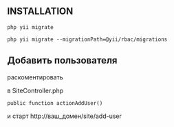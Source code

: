 INSTALLATION
------------


    php yii migrate
    
    php yii migrate --migrationPath=@yii/rbac/migrations


Добавить пользователя
------------

раскоментировать 

в SiteController.php

    public function actionAddUser()

и старт  http://ваш_домен/site/add-user
